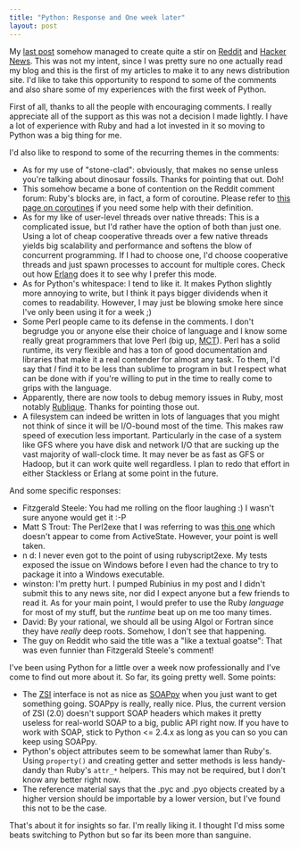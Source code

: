 ```yaml
--- 
title: "Python: Response and One week later"
layout: post
---
```

My [last post](http://cbcg.net/blog/2007/04/22/python-up-ruby-down-if-that-runtime-dont-work-then-its-bound-to-drizzown) somehow managed to create quite a stir on [Reddit](http://reddit.com) and [Hacker News](http://news.ycombinator.com). This was not my intent, since I was pretty sure no one actually read my blog and this is the first of my articles to make it to any news distribution site. I'd like to take this opportunity to respond to some of the comments and also share some of my experiences with the first week of Python.

First of all, thanks to all the people with encouraging comments. I really appreciate all of the support as this was not a decision I made lightly. I have a lot of experience with Ruby and had a lot invested in it so moving to Python was a big thing for me.

I'd also like to respond to some of the recurring themes in the comments:

* As for my use of "stone-clad": obviously, that makes no sense unless you're talking about dinosaur fossils. Thanks for pointing that out. Doh!
* This somehow became a bone of contention on the Reddit comment forum: Ruby's blocks are, in fact, a form of coroutine. Please refer to [this page on coroutines](http://en.wikipedia.org/wiki/Coroutine) if you need some help with their definition.
* As for my like of user-level threads over native threads: This is a complicated issue, but I'd rather have the option of both than just one. Using a lot of cheap cooperative threads over a few native threads yields big scalability and performance and softens the blow of concurrent programming. If I had to choose one, I'd choose cooperative threads and just spawn processes to account for multiple cores. Check out how [Erlang](http://www.pragmaticprogrammer.com/titles/jaerlang/) does it to see why I prefer this mode.
* As for Python's whitespace: I tend to like it. It makes Python slightly more annoying to write, but I think it pays bigger dividends when it comes to readability. However, I may just be blowing smoke here since I've only been using it for a week ;)
* Some Perl people came to its defense in the comments. I don't begrudge you or anyone else their choice of language and I know some really great programmers that love Perl (big up, [MCT](http://michael.toren.net/)). Perl has a solid runtime, its very flexible and has a ton of good documentation and libraries that make it a real contender for almost any task. To them, I'd say that _I_ find it to be less than sublime to program in but I respect what can be done with if you're willing to put in the time to really come to grips with the language.
* Apparently, there are now tools to debug memory issues in Ruby, most notably [Rublique](http://rublique.rubyforge.org). Thanks for pointing those out.
* A filesystem can indeed be written in lots of languages that you might not think of since it will be I/O-bound most of the time. This makes raw speed of execution less important. Particularly in the case of a system like GFS where you have disk and network I/O that are sucking up the vast majority of wall-clock time. It may never be as fast as GFS or Hadoop, but it can work quite well regardless. I plan to redo that effort in either Stackless or Erlang at some point in the future.

And some specific responses:

* Fitzgerald Steele: You had me rolling on the floor laughing :) I wasn't sure anyone would get it :-P
* Matt S Trout: The Perl2exe that I was referring to was [this one](http://www.indigostar.com/perl2exe.htm) which doesn't appear to come from ActiveState. However, your point is well taken.
* n d: I never even got to the point of using rubyscript2exe. My tests exposed the issue on Windows before I even had the chance to try to package it into a Windows executable.
* winston: I'm pretty hurt. I pumped Rubinius in my post and I didn't submit this to any news site, nor did I expect anyone but a few friends to read it. As for your main point, I would prefer to use the Ruby _language_ for most of my stuff, but the _runtime_ beat up on me too many times.
* David: By your rational, we should all be using Algol or Fortran since they have *really* deep roots. Somehow, I don't see that happening.
* The guy on Reddit who said the title was a "like a textual goatse": That was even funnier than Fitzgerald Steele's comment!

I've been using Python for a little over a week now professionally and I've come to find out more about it. So far, its going pretty well. Some points:

* The [ZSI](http://pywebsvcs.sourceforge.net/) interface is not as nice as [SOAPpy](http://pywebsvcs.sourceforge.net/) when you just want to get something going. SOAPpy is really, really nice. Plus, the current version of ZSI (2.0) doesn't support SOAP headers which makes it pretty useless for real-world SOAP to a big, public API right now. If you have to work with SOAP, stick to Python <= 2.4.x as long as you can so you can keep using SOAPpy. 
* Python's object attributes seem to be somewhat lamer than Ruby's. Using `property()` and creating getter and setter methods is less handy-dandy than Ruby's `attr_*` helpers. This may not be required, but I don't know any better right now.
* The reference material says that the .pyc and .pyo objects created by a higher version should be importable by a lower version, but I've found this not to be the case.

That's about it for insights so far. I'm really liking it. I thought I'd miss some beats switching to Python but so far its been more than sanguine.
